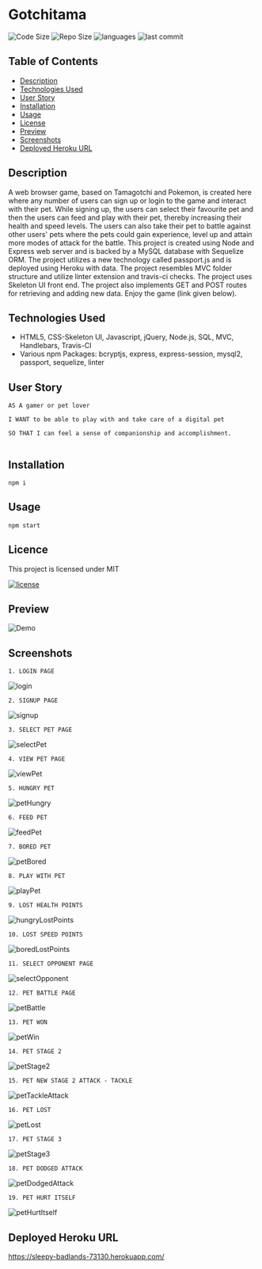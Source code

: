 # Gotchitama

![Code Size](https://img.shields.io/github/languages/code-size/sandyboon/GotchiTama)
![Repo Size](https://img.shields.io/github/repo-size/sandyboon/GotchiTama)
![languages](https://img.shields.io/github/languages/top/sandyboon/GotchiTama)
![last commit](https://img.shields.io/github/last-commit/sandyboon/GotchiTama)

## Table of Contents

* [Description](#description)
* [Technologies Used](#technologies-used)
* [User Story](#user-story)
* [Installation](#installation)
* [Usage](#usage)
* [License](#licence)
* [Preview](#preview)
* [Screenshots](#screenshots)
* [Deployed Heroku URL](#Deployed-Heroku-URL)

## Description

A web browser game, based on Tamagotchi and Pokemon, is created here where any number of users can sign up or login to the game and interact with their pet. While signing up, the users can select their favourite pet and then the users can feed and play with their pet, thereby increasing their health and speed levels. The users can also take their pet to battle against other users' pets where the pets could gain experience, level up and attain more modes of attack for the battle. This project is created using Node and Express web server and is backed by a MySQL database with Sequelize ORM. The project utilizes a new technology called passport.js and is deployed using Heroku with data. The project resembles MVC folder structure and utilize linter extension and travis-ci checks. The project uses Skeleton UI front end. The project also implements GET and POST routes for retrieving and adding new data. Enjoy the game (link given below).

## Technologies Used

* HTML5, CSS-Skeleton UI, Javascript, jQuery, Node.js, SQL, MVC, Handlebars, Travis-CI
* Various npm Packages: bcryptjs, express, express-session, mysql2, passport, sequelize, linter

## User Story

```
AS A gamer or pet lover

I WANT to be able to play with and take care of a digital pet

SO THAT I can feel a sense of companionship and accomplishment.


```

## Installation

```
npm i
```

## Usage

```
npm start
```

## Licence

This project is licensed under MIT 

[![license](https://img.shields.io/npm/l/license)](https://opensource.org/licenses/MIT)

## Preview
![Demo](public/assets/demo.gif)

## Screenshots
```
1. LOGIN PAGE
```
![login](public/assets/login.png)

```
2. SIGNUP PAGE
```
![signup](public/assets/signup.png)

```
3. SELECT PET PAGE
```
![selectPet](public/assets/selectPet.png)

```
4. VIEW PET PAGE
```
![viewPet](public/assets/viewPet.png)

```
5. HUNGRY PET
```
![petHungry](public/assets/petHungry.png)

```
6. FEED PET
```
![feedPet](public/assets/feedPet.png)

```
7. BORED PET
```
![petBored](public/assets/petBored.png)

```
8. PLAY WITH PET
```
![playPet](public/assets/playPet.png)

```
9. LOST HEALTH POINTS
```
![hungryLostPoints](public/assets/hungryLostPoints.png)

```
10. LOST SPEED POINTS
```
![boredLostPoints](public/assets/boredLostPoints.png)

```
11. SELECT OPPONENT PAGE
```
![selectOpponent](public/assets/selectOpponent.png)

```
12. PET BATTLE PAGE
```
![petBattle](public/assets/petBattle.png)

```
13. PET WON
```
![petWin](public/assets/petWin.png)

```
14. PET STAGE 2
```
![petStage2](public/assets/petStage2.png)

```
15. PET NEW STAGE 2 ATTACK - TACKLE
```
![petTackleAttack](public/assets/petTackleAttack.png)

```
16. PET LOST
```
![petLost](public/assets/petLost.png)

```
17. PET STAGE 3
```
![petStage3](public/assets/petStage3.png)

```
18. PET DODGED ATTACK
```
![petDodgedAttack](public/assets/petDodgedAttack.png)


```
19. PET HURT ITSELF
```
![petHurtItself](public/assets/petHurtItself.png)


## Deployed Heroku URL
https://sleepy-badlands-73130.herokuapp.com/